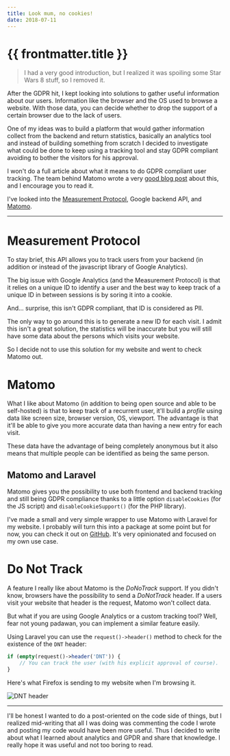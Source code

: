 ```yaml
---
title: Look mum, no cookies!
date: 2018-07-11
---
```


# {{ frontmatter.title }}

> I had a very good introduction, but I realized it was spoiling some Star Wars 8 stuff, so I removed it.

After the GDPR hit, I kept looking into solutions to gather useful information about our users. Information like the browser and the OS used to browse a website. With those data, you can decide whether to drop the support of a certain browser due to the lack of users.

One of my ideas was to build a platform that would gather information collect from the backend and return statistics, basically an analytics tool and instead of building something from scratch I decided to investigate what could be done to keep using a tracking tool and stay GDPR compliant avoiding to bother the visitors for his approval.

I won't do a full article about what it means to do GDPR compliant user tracking. The team behind Matomo wrote a very [good blog post](https://matomo.org/blog/2018/04/how-to-not-process-any-personal-data-with-matomo-and-what-it-means-for-you/) about this, and I encourage you to read it.

I've looked into the [Measurement Protocol](https://developers.google.com/analytics/devguides/collection/protocol/v1/), Google backend API, and [Matomo](https://matomo.org/).

---

# Measurement Protocol

To stay brief, this API allows you to track users from your backend (in addition or instead of the javascript library of Google Analytics).

The big issue with Google Analytics (and the Measurement Protocol) is that it relies on a unique ID to identify a user and the best way to keep track of a unique ID in between sessions is by soring it into a cookie.

And... surprise, this isn't GDPR compliant, that ID is considered as PII.

The only way to go around this is to generate a new ID for each visit. I admit this isn't a great solution, the statistics will be inaccurate but you will still have some data about the persons which visits your website.

So I decide not to use this solution for my website and went to check Matomo out.

# Matomo

What I like about Matomo (in addition to being open source and able to be self-hosted) is that to keep track of a recurrent user, it'll build a _profile_ using data like screen size, browser version, OS, viewport. The advantage is that it'll be able to give you more accurate data than having a new entry for each visit.

These data have the advantage of being completely anonymous but it also means that multiple people can be identified as being the same person.

## Matomo and Laravel

Matomo gives you the possibility to use both frontend and backend tracking and still being GDPR compliance thanks to a little option `disableCookies` (for the JS script) and `disableCookieSupport()` (for the PHP library).

I've made a small and very simple wrapper to use Matomo with Laravel for my website. I probably will turn this into a package at some point but for now, you can check it out on [GitHub](https://github.com/Elhebert/dieterstinglhamber.me/blob/master/app/Services/Analytics/PiwikTracker.php). It's very opinionated and focused on my own use case.

#  Do Not Track

A feature I really like about Matomo is the _DoNoTrack_ support. If you didn't know, browsers have the possibility to send a _DoNotTrack_ header. If a users visit your website that header is the request, Matomo won't collect data.

But what if you are using Google Analytics or a custom tracking tool? Well, fear not young padawan, you can implement a similar feature easily.

Using Laravel you can use the `request()->header()` method to check for the existence of the `DNT` header:

```php
if (empty(request()->header('DNT')) {
    // You can track the user (with his explicit approval of course).
}
```
Here's what Firefox is sending to my website when I'm browsing it.

![DNT header](https://res.cloudinary.com/elhebert/image/upload/c_scale,dpr_auto,f_auto,w_auto,q_auto/v1544637613/dieterstinglhamber.me/posts/dnt-header.jpg)

---

I'll be honest I wanted to do a post-oriented on the code side of things, but I realized mid-writing that all I was doing was commenting the code I wrote and posting my code would have been more useful. Thus I decided to write about what I learned about analytics and GPDR and share that knowledge. I really hope it was useful and not too boring to read.
